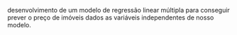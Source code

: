 desenvolvimento de um modelo de regressão linear múltipla para conseguir prever o preço de imóveis dados as variáveis independentes de nosso modelo.
